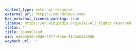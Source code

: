 ```yaml
---
content_type: external-resource
external_url: https://soundcloud.com/
has_external_license_warning: true
license: https://en.wikipedia.org/wiki/All_rights_reserved
status: ''
title: SoundCloud
uid: ea6b5610-d0de-44f7-9aee-41d6a53550bb
wayback_url: ''
---
```

